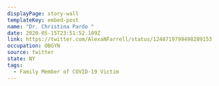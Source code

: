 ```yaml
---
displayPage: story-wall
templateKey: embed-post
name: "Dr. Christina Pardo "
date: 2020-05-15T23:51:52.109Z
link: https://twitter.com/AlexaNFarrell/status/1248719799498289153
occupation: OBGYN
source: twitter
state: NY
tags:
  - Family Member of COVID-19 Victim
---
```

